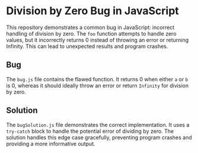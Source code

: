 # Division by Zero Bug in JavaScript

This repository demonstrates a common bug in JavaScript: incorrect handling of division by zero. The `foo` function attempts to handle zero values, but it incorrectly returns 0 instead of throwing an error or returning Infinity. This can lead to unexpected results and program crashes.

## Bug

The `bug.js` file contains the flawed function. It returns 0 when either `a` or `b` is 0, whereas it should ideally throw an error or return `Infinity` for division by zero.

## Solution

The `bugSolution.js` file demonstrates the correct implementation. It uses a `try-catch` block to handle the potential error of dividing by zero. The solution handles this edge case gracefully, preventing program crashes and providing a more informative output.